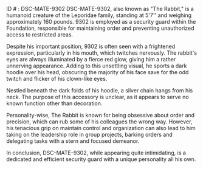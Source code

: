ID # : DSC-MATE-9302
DSC-MATE-9302, also known as "The Rabbit," is a humanoid creature of the Leporidae family, standing at 5'7'' and weighing approximately 160 pounds. 9302 is employed as a security guard within the Foundation, responsible for maintaining order and preventing unauthorized access to restricted areas. 

Despite his important position, 9302 is often seen with a frightened expression, particularly in his mouth, which twitches nervously. The rabbit's eyes are always illuminated by a fierce red glow, giving him a rather unnerving appearance. Adding to this unsettling visual, he sports a dark hoodie over his head, obscuring the majority of his face save for the odd twitch and flicker of his clown-like eyes.

Nestled beneath the dark folds of his hoodie, a silver chain hangs from his neck. The purpose of this accessory is unclear, as it appears to serve no known function other than decoration. 

Personality-wise, The Rabbit is known for being obsessive about order and precision, which can rub some of his colleagues the wrong way. However, his tenacious grip on maintain control and organization can also lead to him taking on the leadership role in group projects, barking orders and delegating tasks with a stern and focused demeanor.

In conclusion, DSC-MATE-9302, while appearing quite intimidating, is a dedicated and efficient security guard with a unique personality all his own.